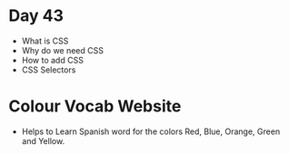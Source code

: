 # Day 43

- What is CSS
- Why do we need CSS
- How to add CSS
- CSS Selectors

# Colour Vocab Website

- Helps to Learn Spanish word for the colors Red, Blue, Orange, Green and Yellow.